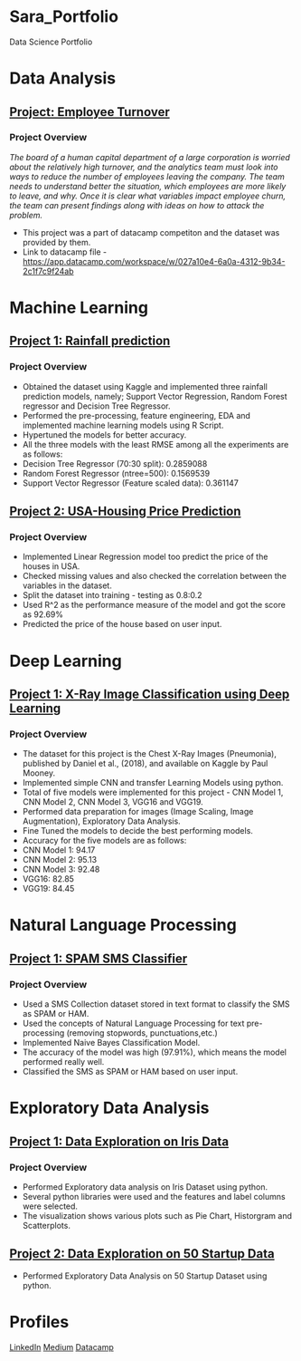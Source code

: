 # Sara_Portfolio
Data Science Portfolio


# Data Analysis

## [Project: Employee Turnover](https://github.com/Sarakaleem22/employeeturnover)
### Project Overview
*The board of a human capital department of a large corporation is worried about the relatively high turnover, and the analytics team must look into ways to reduce the number of employees leaving the company. The team needs to understand better the situation, which employees are more likely to leave, and why. Once it is clear what variables impact employee churn, the team can present findings along with ideas on how to attack the problem.*

* This project was a part of datacamp competiton and the dataset was provided by them.
* Link to datacamp file - https://app.datacamp.com/workspace/w/027a10e4-6a0a-4312-9b34-2c1f7c9f24ab 

# Machine Learning 

## [Project 1: Rainfall prediction](https://github.com/Sarakaleem22/Rainfall_Prediction)
### Project Overview
* Obtained the dataset using Kaggle and implemented three rainfall prediction models, namely; Support Vector Regression, Random Forest regressor and Decision Tree Regressor.
* Performed the pre-processing, feature engineering, EDA and implemented machine learning models using R Script.
* Hypertuned the models for better accuracy.
* All the three models with the least RMSE among all the experiments are as follows:
* Decision Tree Regressor (70:30 split): 0.2859088
* Random Forest Regressor (ntree=500): 0.1569539
* Support Vector Regressor (Feature scaled data): 0.361147

## [Project 2: USA-Housing Price Prediction](https://github.com/Sarakaleem22/USA_Housing-Linear_Regression)
### Project Overview
* Implemented Linear Regression model too predict the price of the houses in USA.
* Checked missing values and also checked the correlation between the variables in the dataset.
* Split the dataset into training - testing as 0.8:0.2
* Used R^2 as the performance measure of the model and got the score as 92.69%
* Predicted the price of the house based on user input.

# Deep Learning

## [Project 1: X-Ray Image Classification using Deep Learning](https://github.com/Sarakaleem22/X-RayImage-classification-DL)
### Project Overview
* The dataset for this project is the Chest X-Ray Images (Pneumonia), published by Daniel et al., (2018), and available on Kaggle by Paul Mooney.
* Implemented simple CNN and transfer Learning Models using python. 
* Total of five models were implemented for this project - CNN Model 1, CNN Model 2, CNN Model 3, VGG16 and VGG19.
* Performed data preparation for images (Image Scaling, Image Augmentation), Exploratory Data Analysis.
* Fine Tuned the models to decide the best performing models.
* Accuracy for the five models are as follows:
* CNN Model 1: 94.17
* CNN Model 2: 95.13
* CNN Model 3: 92.48
* VGG16: 82.85
* VGG19: 84.45

# Natural Language Processing

## [Project 1: SPAM SMS Classifier](https://github.com/Sarakaleem22/SMS_OR_HAM/blob/main/README.md)
### Project Overview
* Used a SMS Collection dataset stored in text format to classify the SMS as SPAM or HAM.
* Used the concepts of Natural Language Processing for text pre-processing (removing stopwords, punctuations,etc.)
* Implemented Naive Bayes Classification Model.
* The accuracy of the model was high (97.91%), which means the model performed really well.
* Classified the SMS as SPAM or HAM based on user input.


# Exploratory Data Analysis

## [Project 1: Data Exploration on Iris Data](https://github.com/Sarakaleem22/Iris_Data)
### Project Overview
* Performed Exploratory data analysis on Iris Dataset using python.
* Several python libraries were used and the features and label columns were selected.
* The visualization shows various plots such as Pie Chart, Historgram and Scatterplots.

## [Project 2: Data Exploration on 50 Startup Data](https://github.com/Sarakaleem22/Sara_Portfolio/blob/main/50StartupsEDAExample.ipynb) 
* Performed Exploratory Data Analysis on 50 Startup Dataset using python.


# Profiles
[LinkedIn](www.linkedin.com/in/sara-kaleem) 
[Medium](https://medium.com/me/stories/public)
[Datacamp](https://app.datacamp.com/talent/profile)
